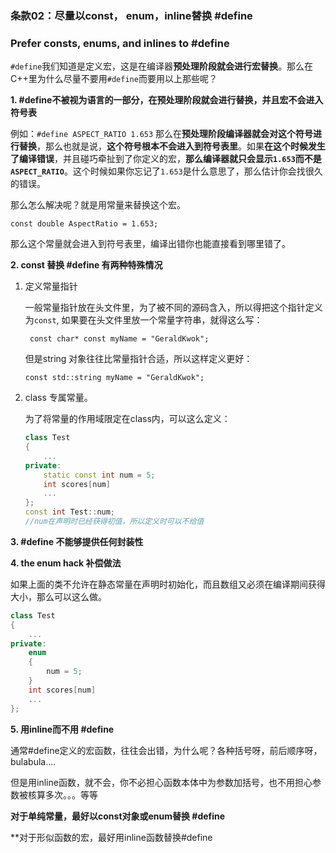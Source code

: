 ### 条款02：尽量以const， enum，inline替换 #define

### Prefer consts, enums, and inlines to #define

`#define`我们知道是定义宏，这是在编译器**预处理阶段就会进行宏替换**。那么在C++里为什么尽量不要用`#define`而要用以上那些呢？

**1. #define不被视为语言的一部分，在预处理阶段就会进行替换，并且宏不会进入符号表**

例如：```#define ASPECT_RATIO 1.653```  那么在**预处理阶段编译器就会对这个符号进行替换**，那么也就是说，**这个符号根本不会进入到符号表里**。如果**在这个时候发生了编译错误**，并且碰巧牵扯到了你定义的宏，**那么编译器就只会显示`1.653`而不是`ASPECT_RATIO`**。这个时候如果你忘记了`1.653`是什么意思了，那么估计你会找很久的错误。

那么怎么解决呢？就是用常量来替换这个宏。

```const double AspectRatio = 1.653;```

那么这个常量就会进入到符号表里，编译出错你也能直接看到哪里错了。

**2. const 替换 #define 有两种特殊情况**

1. 定义常量指针

   一般常量指针放在头文件里，为了被不同的源码含入，所以得把这个指针定义为`const`,  如果要在头文件里放一个常量字符串，就得这么写：

   ``` const char* const myName = "GeraldKwok";```

   但是string 对象往往比常量指针合适，所以这样定义更好：

   ```const std::string myName = "GeraldKwok";```

2. class 专属常量。

   为了将常量的作用域限定在class内，可以这么定义：

   ```cpp
   class Test
   {
       ...
   private:
       static const int num = 5;
       int scores[num]
       ...
   };
   const int Test::num;
   //num在声明时已经获得初值，所以定义时可以不给值
   ```

**3. #define 不能够提供任何封装性**

**4. the enum hack 补偿做法**

如果上面的类不允许在静态常量在声明时初始化，而且数组又必须在编译期间获得大小，那么可以这么做。

```cpp
class Test
{
    ...
private:
    enum
    {
		num = 5;
    }
    int scores[num]
    ...
};
```

**5. 用inline而不用 #define**

通常#define定义的宏函数，往往会出错，为什么呢？各种括号呀，前后顺序呀，bulabula....

但是用inline函数，就不会，你不必担心函数本体中为参数加括号，也不用担心参数被核算多次。。。等等



**对于单纯常量，最好以const对象或enum替换 #define**

**对于形似函数的宏，最好用inline函数替换#define